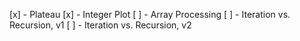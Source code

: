 [x] - Plateau
[x] - Integer Plot
[ ] - Array Processing
[ ] - Iteration vs. Recursion, v1
[ ] - Iteration vs. Recursion, v2
